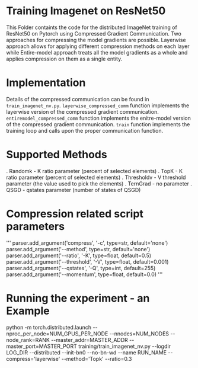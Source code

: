 # Training Imagenet on ResNet50

This Folder containts the code for the distributed ImageNet training of ResNet50 on Pytorch using Compressed Gradient Communication. Two approaches for compressing the model gradients are possible. Layerwise approach allows for applying different compression methods on each layer while Entire-model approach treats all the model gradients as a whole and applies compression on them as a single entity.

# Implementation

Details of the compressed communication can be found in `train_imagenet_nv.py`. `layerwise_compressed_comm` function implements the layerwise version of the compressed gradient communication. `entiremodel_compressed_comm` function implements the enitre-model version of the compressed gradient communication. `train` function implements the training loop and calls upon the proper communication function.

# Supported Methods

. Randomk - K ratio parameter (percent of selected elements)
. TopK - K ratio parameter (percent of selected elements)
. Thresholdv -  V threshold parameter (the value used to pick the elements)
. TernGrad - no parameter
. QSGD -  qstates parameter (number of states of QSGD)

# Compression related script parameters
'''
parser.add_argument('compress', '-c', type=str, default='none')
parser.add_argument('--method', type=str, default='none')
parser.add_argument('--ratio', '-K', type=float, default=0.5)
parser.add_argument('--threshold', '-V', type=float, default=0.001)
parser.add_argument('--qstates', '-Q', type=int, default=255)
parser.add_argument('--momentum', type=float, default=0.0)
'''

# Running the experiment - an Example

python -m torch.distributed.launch --nproc_per_node=NUM_GPUS_PER_NODE --nnodes=NUM_NODES --node_rank=RANK --master_addr=MASTER_ADDR --master_port=MASTER_PORT training/train_imagenet_nv.py --logdir LOG_DIR --distributed --init-bn0 --no-bn-wd --name RUN_NAME --compress='layerwise' --method='Topk' --ratio=0.3
